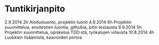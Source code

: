 # Tuntikirjanpito
2.9.2014    2h  Aloitusluento, projektin luonti
4.9.2014    6h  Projektin suunnittelua, ensitestien luontia, githubia, pitin testausta
9.9.2014    5h  Projektin suunnittelua, opiskelua TDD:stä, työkalujen viilausta
10.8.2014   4h  Luokkien lisäämistä, kaavioiden piirtoa